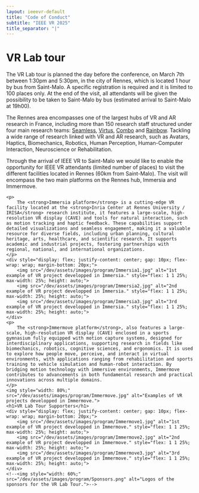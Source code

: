 ```yaml
---
layout: ieeevr-default
title: "Code of Conduct"
subtitle: "IEEE VR 2025"
title_separator: "|"
---
```

<script type="text/javascript">
    $(document).ready(function(){
		var email = ""; 
		var domain = "ieeevr.org"; 

		email = "general2025"; 		
		general.innerHTML  = "<span class='text-nowrap'><a href=javascript:location='" + "mail" + "to:" + email + "@" + domain + "'><i class='fas fa-fw fa-envelope-square emailIcon' style=''></i><i class='emailText'>" + email + "@" + domain + "</a></i></span>";

        email = "steering"; 		
		steering.innerHTML  = "<span class='text-nowrap'><a href=javascript:location='" + "mail" + "to:" + email + "@" + domain + "'><i class='fas fa-fw fa-envelope-square emailIcon' style=''></i><i class='emailText'>" + email + "@" + domain + "</a></i></span>";

        email = "eventconduct"; 		
		$(".eventconduct").html("<span class='text-nowrap'><a href=javascript:location='" + "mail" + "to:" + email + "@" + domain + "'><i class='fas fa-fw fa-envelope-square emailIcon' style=''></i><i class='emailText'>" + email + "@" + domain + "</a></i></span>");

        email = "eventconduct"; 		
		$(".eventconductSm").html("<span class='text-nowrap'><a href=javascript:location='" + "mail" + "to:" + email + "@" + domain + "'><i class='fas fa-fw fa-envelope-square emailIconSm' style=''></i><i class='emailTextSm'>" + email + "@" + domain + "</a></i></span>");

        email = "swan"; 
		var domain = "acm.org"; 		
		swan.innerHTML  = "<span class='text-nowrap'><a href=javascript:location='" + "mail" + "to:" + email + "@" + domain + "'><i class='fas fa-fw fa-envelope-square emailIcon' style=''></i><i class='emailText'>" + email + "@" + domain + "</a></i></span>";
	});
</script>
<div>
    <h1>VR Lab tour<div class="floatRight"><span class="eventconductSm"></span></div></h1>
    <p>
        The VR Lab tour is planned the day before the conference, on March 7th between 1:30pm  and 5:30pm, in the city of Rennes, which is located 1 hour by bus from Saint-Malo. A specific registration is required and it is limited to 100 places only. At the end of the visit, all attendants will be given the possibility to be taken to Saint-Malo by bus (estimated arrival to Saint-Malo at 19h00).
    </p>
    <p>
        The Rennes area encompasses one of the largest hubs of VR and AR research in France, including more than 150 research staff structured under four main research teams: <a href="https://team.inria.fr/seamless" target="_blank">Seamless</a>, <a href="https://team.inria.fr/virtus" target="_blank">Virtus</a>, <a href="https://team.inria.fr/combo" target="_blank">Combo</a> and <a href="https://team.inria.fr/rainbow" target="_blank">Rainbow</a>. Tackling a wide range of research linked with VR and AR research, such as Avatars, Haptics, Biomechanics, Robotics, Human Perception, Human-Computer Interaction,  Neuroscience or Rehabilitation.
    </p>
    <p>
        Through the arrival of IEEE VR to Saint-Malo we would like to enable the opportunity for IEEE VR attendants (limited number of places) to visit the different facilities located in Rennes (60km from Saint-Malo). The visit will encompass the two main platforms on the Rennes hub, Immersia and Immermove.
    </p>

    <p>
        The <strong>Immersia platform</strong> is a cutting-edge VR facility located at the <strong>Inria Center at Rennes University / IRISA</strong> research institute, it features a large-scale, high-resolution VR display (CAVE) and tools for natural interaction, such as motion tracking and haptic feedback. These capabilities support detailed visualizations and seamless engagement, making it a valuable resource for diverse fields, including urban planning, cultural heritage, arts, healthcare, and scientific research. It supports academic and industrial projects, fostering partnerships with regional, national, and international organizations.
    </p>
	<div style="display: flex; justify-content: center; gap: 10px; flex-wrap: wrap; margin-bottom: 20px;">
        <img src="/dev/assets/images/program/Immersia1.jpg" alt="1st example of VR project developped in Immersia." style="flex: 1 1 25%; max-width: 25%; height: auto;">
        <img src="/dev/assets/images/program/Immersia2.jpg" alt="2nd example of VR project developped in Immersia." style="flex: 1 1 25%; max-width: 25%; height: auto;">
        <img src="/dev/assets/images/program/Immersia3.jpg" alt="3rd example of VR project developped in Immersia." style="flex: 1 1 25%; max-width: 25%; height: auto;">
    </div>
    <p>
        The <strong>Immermove platform</strong>, also features a large-scale, high-resolution VR display (CAVE) enclosed in a sports gymnasium fully equipped with motion capture systems, designed for interdisciplinary applications, supporting research in fields like biomechanics, robotics, cognitive sciences, and ergonomics. It is used to explore how people move, perceive, and interact in virtual environments, with applications ranging from rehabilitation and sports training to vehicle simulation and human-robot interaction. By bridging motion technology with immersive environments, Immermove contributes to advancements in both fundamental research and practical innovations across multiple domains.
    </p>
	<img style="width: 80%;" src="/dev/assets/images/program/Immermove.jpg" alt="Examples of VR projects developped in Immermove.">
	<h1>VR Lab Tour Supporters</h1>
	<div style="display: flex; justify-content: center; gap: 10px; flex-wrap: wrap; margin-bottom: 20px;">
        <img src="/dev/assets/images/program/Immermove1.jpg" alt="1st example of VR project developped in Immermove." style="flex: 1 1 25%; max-width: 25%; height: auto;">
        <img src="/dev/assets/images/program/Immermove2.jpg" alt="2nd example of VR project developped in Immermove." style="flex: 1 1 25%; max-width: 25%; height: auto;">
        <img src="/dev/assets/images/program/Immermove3.jpg" alt="3rd example of VR project developped in Immermove." style="flex: 1 1 25%; max-width: 25%; height: auto;">
    </div>
	<!--<img style="width: 60%;" src="/dev/assets/images/program/Sponsors.png" alt="Logos of the sponsors for the VR Lab Tour.">-->
</div>
